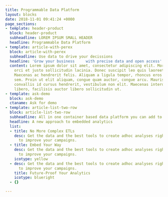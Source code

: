 ```yaml
---
title: Programmable Data Platform
layout: blocks
date: 2018-11-01 09:41:24 +0000
page_sections:
- template: header-product
  block: header-product
  subheadline: LOREM IPSUM SMALL HEADER
  headline: Programmable Data Platform
- template: article-with-perex
  block: article-with-perex
  subheadline: Use data to drive your decissions
  headline: 'Grow your business     with precise data and open access'
  content: Lorem ipsum dolor sit amet, consectetur adipiscing elit. Morbi pharetra
    orci et justo sollicitudin lacinia. Donec suscipit leo quis laoreet elementum.
    Maecenas ac hendrerit felis. Aliquam a ligula tempor, rhoncus eros non, maximus
    sem. Proin ut elit aliquam, congue quam auctor, congue arcu. Mauris elit erat,
    convallis id cursus hendrerit, vestibulum non elit. Maecenas interdum porttitor
    libero, facilisis auctor libero sollicitudin ut.
- template: ask-demo
  block: ask-demo
  ctaname: Ask for demo
- template: article-list-two-row
  block: article-list-two-row
  subheadline: All in one container based data platform you can add to
  headline: A new approach to embedded analytics
  list:
  - title: No More Complex ETLs
    desc: Get the data and the best tools to create adhoc analyses right in your department
      to improve your campaigns.
  - title: Embed Your Way
    desc: Get the data and the best tools to create adhoc analyses right in your department
      to improve your campaigns.
    icotype: yellow
  - desc: Get the data and the best tools to create adhoc analyses right in your department
      to improve your campaigns.
    title: Future-Proof Your Analytics
    icotype: blueright
  - {}

---
```

